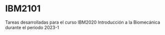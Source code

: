 # IBM2101
Tareas desarrolladas para el curso IBM2020 Introducción a la Biomecánica durante el periodo 2023-1
